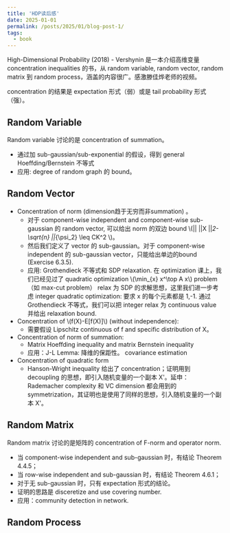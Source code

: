```yaml
---
title: 'HDP读后感'
date: 2025-01-01
permalink: /posts/2025/01/blog-post-1/
tags:
  - book
---
```

High-Dimensional Probability (2018) - Vershynin 是一本介绍高维变量 concentration inequalities 的书，从 random variable, random vector, random matrix 到 random process，涵盖的内容很广。感激滕佳烨老师的视频。

concentration 的结果是 expectation 形式（弱）或是 tail probability 形式（强）。

## Random Variable

Random variable 讨论的是 concentration of summation。
- 通过加 sub-gaussian/sub-exponential 的假设，得到 general Hoeffding/Bernstein 不等式
- 应用: degree of random graph 的 bound。

## Random Vector

- Concentration of norm (dimension趋于无穷而非summation) 。
  - 对于 component-wise independent and component-wise sub-gaussian 的 random vector, 可以给出 norm 的双边 bound \\(|| ||X ||_2- \sqrt{n} ||_{\psi_2} \leq CK^2 \\)。
  - 然后我们定义了 vector 的 sub-gaussian。对于 component-wise independent 的 sub-gaussian vector，只能给出单边的bound (Exercise 6.3.5). 
  - 应用: Grothendieck 不等式和 SDP relaxation. 在 optimization 课上，我们已经见过了 quadratic optimization \\(\min_{x} x^\top A x\\) problem （如 max-cut problem） relax 为 SDP 的求解思想，这里我们进一步考虑 integer quadratic optimization: 要求 x 的每个元素都是 1,-1. 通过Grothendieck 不等式，我们可以把 integer relax 为 continuous value 并给出 relaxation bound.
- Concentration of \\(f(X)-E[f(X)]\\) (without independence):
  - 需要假设 Lipschitz continuous of f and specific distribution of X。
- Concentration of norm of summation: 
  - Matrix Hoeffding inequality and matrix Bernstein inequality
  - 应用：J-L Lemma: 降维的保距性。 covariance estimation
- Concentration of quadratic form
  - Hanson-Wright inequality 给出了 concentration；证明用到 decoupling 的思想，即引入随机变量的一个副本 X'。延申：Rademacher complexity 和 VC dimension 都会用到的 symmetrization，其证明也是使用了同样的思想，引入随机变量的一个副本 X'。

## Random Matrix

Random matrix 讨论的是矩阵的 concentration of F-norm and operator norm. 
- 当 component-wise independent and sub-gaussian 时，有结论 Theorem 4.4.5；
- 当 row-wise independent and sub-gaussian 时，有结论 Theorem 4.6.1；
- 对于无 sub-gaussian 时，只有 expectation 形式的结论。
- 证明的思路是 disceretize and use covering number. 
- 应用：community detection in network.


## Random Process
